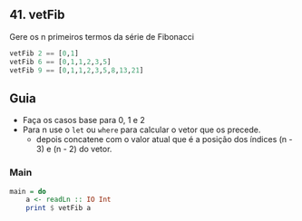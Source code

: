 ## 41. vetFib
[](solver.hs)
Gere os n primeiros termos da série de Fibonacci

```hs
vetFib 2 == [0,1]
vetFib 6 == [0,1,1,2,3,5]
vetFib 9 == [0,1,1,2,3,5,8,13,21]
```

## Guia
- Faça os casos base para 0, 1 e 2
- Para n use o `let` ou `where` para calcular o vetor que os precede.
    - depois concatene com o valor atual que é a posição dos índices (n - 3) e (n - 2) do vetor.

<!--MAIN_BEGIN-->
### Main
```hs
main = do
    a <- readLn :: IO Int
    print $ vetFib a

```
<!--MAIN_END-->
